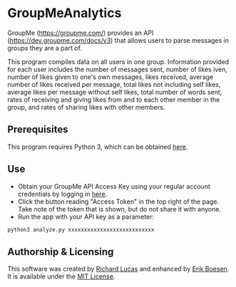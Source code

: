 # GroupMeAnalytics
GroupMe (https://groupme.com/) provides an API (https://dev.groupme.com/docs/v3) that allows users to parse messages in groups they are a part of.

This program compiles data on all users in one group. Information provided for each user includes the number of messages sent, number of likes iven, number of likes given to one's own messages, likes received, average number of likes received per message, total likes not including self likes, average likes per message without self likes, total number of words sent, rates of receiving and giving likes from and to each other member in the group, and rates of sharing likes with other members.

## Prerequisites
This program requires Python 3, which can be obtained [here](https://www.python.org/downloads).

## Use
- Obtain your GroupMe API Access Key using your regular account credentials by logging in [here](https://dev.groupme.com/session/new).
- Click the button reading "Access Token" in the top right of the page. Take note of the token that is shown, but do not share it with anyone.
- Run the app with your API key as a parameter:
```py
python3 analyze.py xxxxxxxxxxxxxxxxxxxxxxxxxxx
```

## Authorship & Licensing
This software was created by [Richard Lucas](https://github.com/octohub) and enhanced by [Erik Boesen](https://github.com/ErikBoesen). It is available under the [MIT License](LICENSE).
